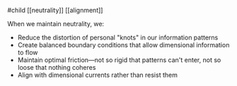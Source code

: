 #child [[neutrality]] [[alignment]]

When we maintain neutrality, we:

- Reduce the distortion of personal "knots" in our information patterns
- Create balanced boundary conditions that allow dimensional information to flow
- Maintain optimal friction—not so rigid that patterns can't enter, not so loose that nothing coheres
- Align with dimensional currents rather than resist them